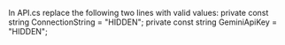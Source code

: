 In API.cs replace the following two lines with valid values:
private const string ConnectionString = "HIDDEN";
private const string GeminiApiKey = "HIDDEN";
